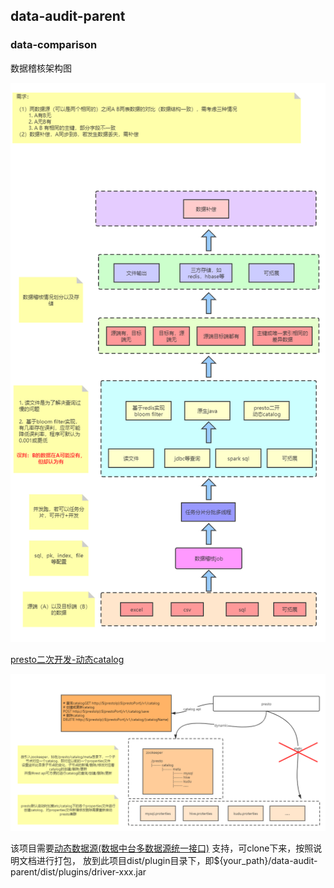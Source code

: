 ## data-audit-parent

### data-comparison

数据稽核架构图

![image](docs/images/structure.png)

[presto二次开发-动态catalog](https://github.com/thestyleofme/prestosql)

![image](docs/images/preto-dynamic-catalog.png)

该项目需要[动态数据源(数据中台多数据源统一接口)](https://github.com/thestyleofme/plugin-driver-parent.git) 支持，可clone下来，按照说明文档进行打包，
放到此项目dist/plugin目录下，即${your_path}/data-audit-parent/dist/plugins/driver-xxx.jar
